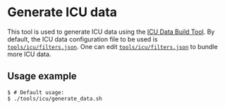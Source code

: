 # Generate ICU data

This tool is used to generate ICU data using the
[ICU Data Build Tool](https://github.com/unicode-org/icu/blob/9b2092fa8921a765e27ee110f15fcc753f0c8e56/docs/userguide/icu_data/buildtool.md).
By default, the ICU data configuration file to be used is [`tools/icu/filters.json`](./filters.json).
One can edit [`tools/icu/filters.json`](./filters.json) to bundle more ICU data.

## Usage example

```
$ # Default usage:
$ ./tools/icu/generate_data.sh
```
